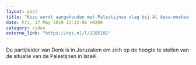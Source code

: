 ```yaml
---
layout: post
title: "Kuzu wordt aangehouden met Palestijnse vlag bij Al Aqsa-moskee"
date: Fri, 17 May 2019 12:22:06 +0200
category: video
externe_link: "https://nos.nl/l/2285102"
---
```


De partijleider van Denk is in Jeruzalem om zich op de hoogte te stellen van de situatie van de Palestijnen in Israël.
